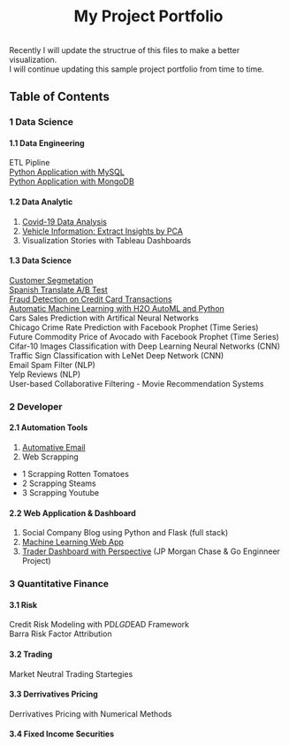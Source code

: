 <h1 align="center"> My Project Portfolio </h1> <br>
Recently I will update the structrue of this files to make a better visualization.<br>
I will continue updating this sample project portfolio from time to time.<br>


## Table of Contents
### 1 Data Science 
#### 1.1 Data Engineering
ETL Pipline<br>
[Python Application with MySQL](https://github.com/puran-debugger/Project/blob/master/Application_Python_MySQL/Python%20Application%20with%20MySQL.ipynb)<br>
[Python Application with MongoDB]()<br>

#### 1.2 Data Analytic
1. [Covid-19 Data Analysis](https://github.com/puran-debugger/Project/blob/master/Covid19%20Data%20Analysis/Covid19%20data%20analysis.ipynb)<br>
2. [Vehicle Information: Extract Insights by PCA](https://github.com/puran-debugger/Project/blob/master/Vehicle%20Information%EF%BC%9AData%20cleaning%20and%20Extract%20insights%20by%20PCA/Vehicle%20Information%EF%BC%9AData%20cleaning%20and%20Extract%20insights%20by%20PCA.md)<br>
3. Visualization Stories with Tableau Dashboards<br>

#### 1.3 Data Science
[Customer Segmetation]()<br>
[Spanish Translate A/B Test](https://github.com/puran-debugger/Project/blob/master/Spanish%20Translation%20AB%20Test/Spanish%20Translation%20AB%20Test.ipynb)<br>
[Fraud Detection on Credit Card Transactions](https://github.com/puran-debugger/Project/blob/master/Fraud%20Detection%20-%20Credit%20Card%20Transaction/Fraud%20Detection%20-%20Credit%20Card%20Transaction.ipynb)<br>
[Automatic Machine Learning with H2O AutoML and Python](https://github.com/puran-debugger/Project/tree/master/Automatic%20Machine%20Learning%20with%20H2O%20AutoML%20and%20Python)<br>
Cars Sales Prediction with Artifical Neural Networks<br>
Chicago Crime Rate Prediction with Facebook Prophet (Time Series)<br>
Future Commodity Price of Avocado with Facebook Prophet (Time Series)<br>
Cifar-10 Images Classification with Deep Learning Neural Networks (CNN)<br>
Traffic Sign Classification with LeNet Deep Network (CNN)<br>
Email Spam Filter (NLP)<br>
Yelp Reviews (NLP)<br>
User-based Collaborative Filtering - Movie Recommendation Systems<br>


### 2 Developer
#### 2.1 Automation Tools
1. [Automative Email](https://github.com/puran-debugger/Project/blob/master/Automative%20Email/Automative%20Email%20Prototype.ipynb)<br>
2. Web Scrapping<br>
  * 1 Scrapping Rotten Tomatoes<br>
  * 2 Scrapping Steams<br>
  * 3 Scrapping Youtube<br>
  
  
#### 2.2 Web Application & Dashboard
1. Social Company Blog using Python and Flask (full stack)<br>
2. [Machine Learning Web App](https://github.com/puran-debugger/Project/tree/master/Machine%20Learning%20Web%20APP_Python_Streamlit)<br>
3. [Trader Dashboard with Perspective](https://github.com/puran-debugger/Project/tree/master/JP_Morgan_Chase_Software_Engineer_Virtual) (JP Morgan Chase & Go Enginneer Project)<br>

### 3 Quantitative Finance
#### 3.1 Risk
Credit Risk Modeling with PD*LGD*EAD Framework<br>
Barra Risk Factor Attribution<br>

#### 3.2 Trading
Market Neutral Trading Startegies<br>

#### 3.3 Derrivatives Pricing
Derrivatives Pricing with Numerical Methods<br>

#### 3.4 Fixed Income Securities
